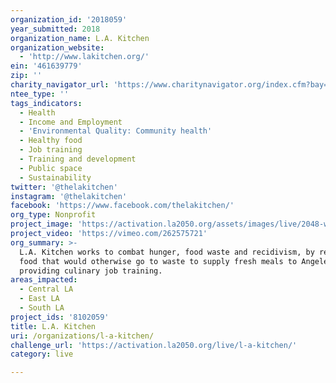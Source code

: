 ```yaml
---
organization_id: '2018059'
year_submitted: 2018
organization_name: L.A. Kitchen
organization_website:
  - 'http://www.lakitchen.org/'
ein: '461639779'
zip: ''
charity_navigator_url: 'https://www.charitynavigator.org/index.cfm?bay=search.profile&ein=461639779'
ntee_type: ''
tags_indicators:
  - Health
  - Income and Employment
  - 'Environmental Quality: Community health'
  - Healthy food
  - Job training
  - Training and development
  - Public space
  - Sustainability
twitter: '@thelakitchen'
instagram: '@thelakitchen'
facebook: 'https://www.facebook.com/thelakitchen/'
org_type: Nonprofit
project_image: 'https://activation.la2050.org/assets/images/live/2048-wide/l-a-kitchen.jpg'
project_video: 'https://vimeo.com/262575721'
org_summary: >-
  L.A. Kitchen works to combat hunger, food waste and recidivism, by reclaiming
  food that would otherwise go to waste to supply fresh meals to Angelenos and
  providing culinary job training.
areas_impacted:
  - Central LA
  - East LA
  - South LA
project_ids: '8102059'
title: L.A. Kitchen
uri: /organizations/l-a-kitchen/
challenge_url: 'https://activation.la2050.org/live/l-a-kitchen/'
category: live

---
```

